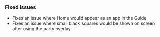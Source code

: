 ### Fixed issues
- Fixes an issue where Home would appear as an app in the Guide
- Fixes an issue where small black squares would be shown on screen after using the party overlay